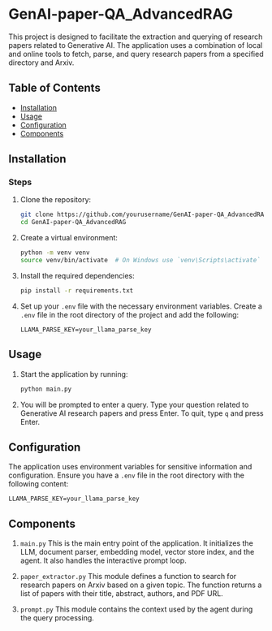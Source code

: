 # GenAI-paper-QA_AdvancedRAG

This project is designed to facilitate the extraction and querying of research papers related to Generative AI. The application uses a combination of local and online tools to fetch, parse, and query research papers from a specified directory and Arxiv.

## Table of Contents

- [Installation](#installation)
- [Usage](#usage)
- [Configuration](#configuration)
- [Components](#components)

## Installation


### Steps

1. Clone the repository:

    ```bash
    git clone https://github.com/yourusername/GenAI-paper-QA_AdvancedRAG.git
    cd GenAI-paper-QA_AdvancedRAG
    ```

2. Create a virtual environment:

    ```bash
    python -m venv venv
    source venv/bin/activate  # On Windows use `venv\Scripts\activate`
    ```

3. Install the required dependencies:

    ```bash
    pip install -r requirements.txt
    ```

4. Set up your `.env` file with the necessary environment variables. Create a `.env` file in the root directory of the project and add the following:

    ```env
    LLAMA_PARSE_KEY=your_llama_parse_key
    ```

## Usage

1. Start the application by running:

    ```bash
    python main.py
    ```

2. You will be prompted to enter a query. Type your question related to Generative AI research papers and press Enter. To quit, type `q` and press Enter.

## Configuration

The application uses environment variables for sensitive information and configuration. Ensure you have a `.env` file in the root directory with the following content:

```env
LLAMA_PARSE_KEY=your_llama_parse_key
```

## Components

1. `main.py`
This is the main entry point of the application. It initializes the LLM, document parser, embedding model, vector store index, and the agent. It also handles the interactive prompt loop.

2. `paper_extractor.py`
This module defines a function to search for research papers on Arxiv based on a given topic. The function returns a list of papers with their title, abstract, authors, and PDF URL.

3. `prompt.py`
This module contains the context used by the agent during the query processing.